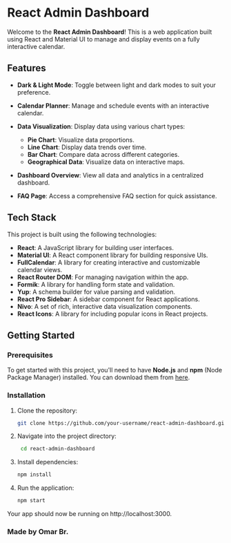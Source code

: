 # React Admin Dashboard

Welcome to the **React Admin Dashboard**! This is a web application built using React and Material UI to manage and display events on a fully interactive calendar.

## Features

- **Dark & Light Mode**: Toggle between light and dark modes to suit your preference.
- **Calendar Planner**: Manage and schedule events with an interactive calendar.
- **Data Visualization**: Display data using various chart types:
  - **Pie Chart**: Visualize data proportions.
  - **Line Chart**: Display data trends over time.
  - **Bar Chart**: Compare data across different categories.
  - **Geographical Data**: Visualize data on interactive maps.

- **Dashboard Overview**: View all data and analytics in a centralized dashboard.
- **FAQ Page**: Access a comprehensive FAQ section for quick assistance.

## Tech Stack

This project is built using the following technologies:

- **React**: A JavaScript library for building user interfaces.
- **Material UI**: A React component library for building responsive UIs.
- **FullCalendar**: A library for creating interactive and customizable calendar views.
- **React Router DOM**: For managing navigation within the app.
- **Formik**: A library for handling form state and validation.
- **Yup**: A schema builder for value parsing and validation.
- **React Pro Sidebar**: A sidebar component for React applications.
- **Nivo**: A set of rich, interactive data visualization components.
- **React Icons**: A library for including popular icons in React projects.

## Getting Started

### Prerequisites

To get started with this project, you'll need to have **Node.js** and **npm** (Node Package Manager) installed. You can download them from [here](https://nodejs.org/).

### Installation

1. Clone the repository:
   ```bash
   git clone https://github.com/your-username/react-admin-dashboard.git

2. Navigate into the project directory:
   ```bash
    cd react-admin-dashboard 


3. Install dependencies:
   ```bash
   npm install

4. Run the application:
   ```bash
   npm start


Your app should now be running on http://localhost:3000.


### Made by Omar Br.